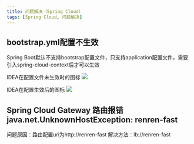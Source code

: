 ```yaml
---
title: 问题解决（Spring Cloud）
tags: [Spring Cloud, 问题解决] 
---
```


## bootstrap.yml配置不生效

Spring Boot默认不支持bootstrap配置文件，只支持application配置文件，需要引入spring-cloud-context后才可以生效

IDEA在配置文件未生效时的图标
![](https://oliver-blog.oss-cn-shenzhen.aliyuncs.com/20240405175412.png)

IDEA在配置生效后的图标
![](https://oliver-blog.oss-cn-shenzhen.aliyuncs.com/20240405175427.png)

## Spring Cloud Gateway 路由报错 java.net.UnknownHostException: renren-fast

问题原因：路由配置uri为http://renren-fast
解决方法：lb://renren-fast